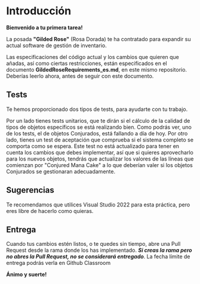 # Introducción 

**Bienvenido a tu primera tarea!**

La posada **"Gilded Rose"** (Rosa Dorada) te ha contratado para expandir su actual software de gestión de inventario.

Las especificaciones del código actual y los cambios que quieren que añadas, así como ciertas restricciones, están especificados en el documento **GildedRoseRequirements_es.md**, en este mismo repositorio.
Deberías leerlo ahora, antes de seguir con este documento.

## Tests

Te hemos proporcionado dos tipos de tests, para ayudarte con tu trabajo. 

Por un lado tienes tests unitarios, que te dirán si el cálculo de la calidad de tipos de objetos específicos se está realizando bien. Como podrás ver, uno de los tests, el de objetos Conjurados, está fallando a día de hoy.
Por otro lado, tienes un test de aceptación que comprueba si el sistema completo se comporta como se espera. Este test no está actualizado para tener en cuenta los cambios que debes implementar, así que si quieres aprovecharlo para los nuevos objetos, tendrás que actualizar los valores de las líneas que comienzan por "Conjured Mana Cake" a lo que deberían valer si los objetos Conjurados se gestionaran adecuadamente.

## Sugerencias 
Te recomendamos que utilices Visual Studio 2022 para esta práctica, pero eres libre de hacerlo como quieras.

## Entrega
Cuando tus cambios estén listos, o te quedes sin tiempo, abre una Pull Request desde la rama donde los has implementado. ***Si creas la rama pero no abres la Pull Request, no se considerará entregado***. 
La fecha límite de entrega podrás verla en Github Classroom

**Ánimo y suerte!**
